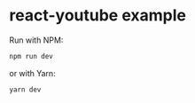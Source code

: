 # react-youtube example

Run with NPM:

```bash
npm run dev
```

or with Yarn:

```bash
yarn dev
```
